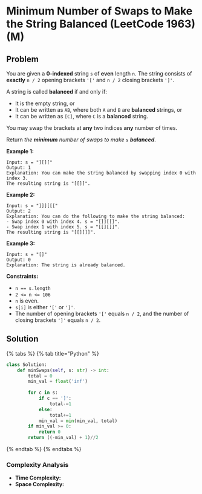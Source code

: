 # Minimum Number of Swaps to Make the String Balanced \(LeetCode 1963\) \(M\)

## Problem

You are given a **0-indexed** string `s` of **even** length `n`. The string consists of **exactly** `n / 2` opening brackets `'['` and `n / 2` closing brackets `']'`.

A string is called **balanced** if and only if:

* It is the empty string, or
* It can be written as `AB`, where both `A` and `B` are **balanced** strings, or
* It can be written as `[C]`, where `C` is a **balanced** string.

You may swap the brackets at **any** two indices **any** number of times.

Return _the **minimum** number of swaps to make_ `s` _**balanced**_.

**Example 1:**

```text
Input: s = "][]["
Output: 1
Explanation: You can make the string balanced by swapping index 0 with index 3.
The resulting string is "[[]]".
```

**Example 2:**

```text
Input: s = "]]][[["
Output: 2
Explanation: You can do the following to make the string balanced:
- Swap index 0 with index 4. s = "[]][[]".
- Swap index 1 with index 5. s = "[[][]]".
The resulting string is "[[][]]".
```

**Example 3:**

```text
Input: s = "[]"
Output: 0
Explanation: The string is already balanced.
```

**Constraints:**

* `n == s.length`
* `2 <= n <= 106`
* `n` is even.
* `s[i]` is either `'['` or `']'`.
* The number of opening brackets `'['` equals `n / 2`, and the number of closing brackets `']'` equals `n / 2`.

## Solution 

{% tabs %}
{% tab title="Python" %}
```python
class Solution:
    def minSwaps(self, s: str) -> int:
        total = 0
        min_val = float('inf')
        
        for c in s:
            if c == ']':
                total-=1
            else:
                total+=1
            min_val = min(min_val, total)
        if min_val >= 0:
            return 0
        return ((-min_val) + 1)//2
```
{% endtab %}
{% endtabs %}

### Complexity Analysis

* **Time Complexity:**
* **Space Complexity:**

